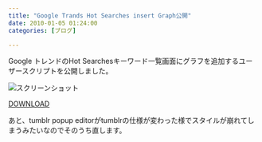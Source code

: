 ```yaml
---
title: "Google Trands Hot Searches insert Graph公開"
date: 2010-01-05 01:24:00
categories: [ブログ]

---
```


Google トレンドのHot Searchesキーワード一覧画面にグラフを追加するユーザースクリプトを公開しました。

![][1]

 [1]: /images/2010_0105_google_trands_insert_graph.png "スクリーンショット"

[DOWNLOAD][2]

 [2]: http://userscripts.org/scripts/show/65682

あと、tumblr popup editorがtumblrの仕様が変わった様でスタイルが崩れてしまうみたいなのでそのうち直します。
